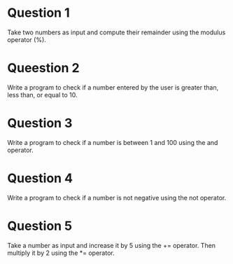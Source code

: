 # Question 1

Take two numbers as input and compute their remainder using the modulus operator (%).

# Queestion 2

Write a program to check if a number entered by the user is greater than, less than, or equal to 10.

# Question 3

Write a program to check if a number is between 1 and 100 using the and operator.

# Question 4

Write a program to check if a number is not negative using the not operator.

# Question 5

Take a number as input and increase it by 5 using the += operator. Then multiply it by 2 using the *= operator.

